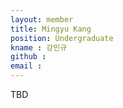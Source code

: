 ```yaml
---
layout: member
title: Mingyu Kang
position: Undergraduate
kname : 강민규
github : 
email : 
---
```


TBD
